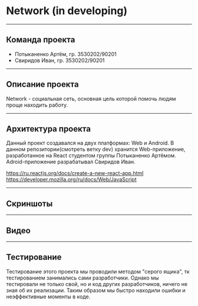 # Network (in developing)
***
## Команда проекта
* Потыканенко Артём, гр. 3530202/90201
* Свиридов Иван, гр. 3530202/90201
***

## Описание проекта
Network - социальная сеть, основная цель которой помочь людям проще находить работу.
***

## Архитектура проекта
Данный проект создавался на двух платформах: Web и Android.
В данном репозитории(cмотреть ветку dev) хранится Web-приложение, разработанное на React студентом группы Потыканенко Артёмом.
Adroid-приложение разрабатывал Свиридов Иван.

https://ru.reactjs.org/docs/create-a-new-react-app.html
https://developer.mozilla.org/ru/docs/Web/JavaScript
***

## Скриншоты

***

## Видео

***

## Тестирование
Тестирование этого проекта мы проводили методом "серого ящика", тк тестированием занимались сами разработчики. Однако мы тестировали не только свой, но и код других разработчиков, ничего не зная об их реализации. Таким образом мы быстро находили ошибки и неэффективные моменты в коде.

